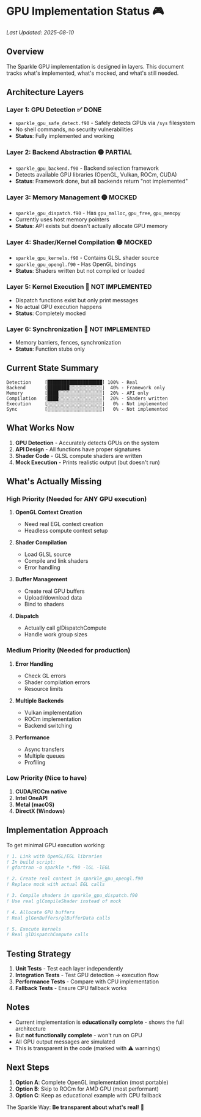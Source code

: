 # GPU Implementation Status 🎮

*Last Updated: 2025-08-10*

## Overview

The Sparkle GPU implementation is designed in layers. This document tracks what's implemented, what's mocked, and what's still needed.

## Architecture Layers

### Layer 1: GPU Detection ✅ DONE
- `sparkle_gpu_safe_detect.f90` - Safely detects GPUs via `/sys` filesystem
- No shell commands, no security vulnerabilities
- **Status**: Fully implemented and working

### Layer 2: Backend Abstraction 🟡 PARTIAL
- `sparkle_gpu_backend.f90` - Backend selection framework
- Detects available GPU libraries (OpenGL, Vulkan, ROCm, CUDA)
- **Status**: Framework done, but all backends return "not implemented"

### Layer 3: Memory Management 🟡 MOCKED
- `sparkle_gpu_dispatch.f90` - Has `gpu_malloc`, `gpu_free`, `gpu_memcpy`
- Currently uses host memory pointers
- **Status**: API exists but doesn't actually allocate GPU memory

### Layer 4: Shader/Kernel Compilation 🟡 MOCKED
- `sparkle_gpu_kernels.f90` - Contains GLSL shader source
- `sparkle_gpu_opengl.f90` - Has OpenGL bindings
- **Status**: Shaders written but not compiled or loaded

### Layer 5: Kernel Execution 🔴 NOT IMPLEMENTED
- Dispatch functions exist but only print messages
- No actual GPU execution happens
- **Status**: Completely mocked

### Layer 6: Synchronization 🔴 NOT IMPLEMENTED
- Memory barriers, fences, synchronization
- **Status**: Function stubs only

## Current State Summary

```
Detection     [████████████████████] 100% - Real
Backend       [████████░░░░░░░░░░░░]  40% - Framework only  
Memory        [████░░░░░░░░░░░░░░░░]  20% - API only
Compilation   [████░░░░░░░░░░░░░░░░]  20% - Shaders written
Execution     [░░░░░░░░░░░░░░░░░░░░]   0% - Not implemented
Sync          [░░░░░░░░░░░░░░░░░░░░]   0% - Not implemented
```

## What Works Now

1. **GPU Detection** - Accurately detects GPUs on the system
2. **API Design** - All functions have proper signatures
3. **Shader Code** - GLSL compute shaders are written
4. **Mock Execution** - Prints realistic output (but doesn't run)

## What's Actually Missing

### High Priority (Needed for ANY GPU execution)
1. **OpenGL Context Creation**
   - Need real EGL context creation
   - Headless compute context setup
   
2. **Shader Compilation**
   - Load GLSL source
   - Compile and link shaders
   - Error handling

3. **Buffer Management**
   - Create real GPU buffers
   - Upload/download data
   - Bind to shaders

4. **Dispatch**
   - Actually call glDispatchCompute
   - Handle work group sizes

### Medium Priority (Needed for production)
1. **Error Handling**
   - Check GL errors
   - Shader compilation errors
   - Resource limits

2. **Multiple Backends**
   - Vulkan implementation
   - ROCm implementation
   - Backend switching

3. **Performance**
   - Async transfers
   - Multiple queues
   - Profiling

### Low Priority (Nice to have)
1. **CUDA/ROCm native**
2. **Intel OneAPI**
3. **Metal (macOS)**
4. **DirectX (Windows)**

## Implementation Approach

To get minimal GPU execution working:

```fortran
! 1. Link with OpenGL/EGL libraries
! In build script:
! gfortran -o sparkle *.f90 -lGL -lEGL

! 2. Create real context in sparkle_gpu_opengl.f90
! Replace mock with actual EGL calls

! 3. Compile shaders in sparkle_gpu_dispatch.f90
! Use real glCompileShader instead of mock

! 4. Allocate GPU buffers
! Real glGenBuffers/glBufferData calls

! 5. Execute kernels
! Real glDispatchCompute calls
```

## Testing Strategy

1. **Unit Tests** - Test each layer independently
2. **Integration Tests** - Test GPU detection → execution flow
3. **Performance Tests** - Compare with CPU implementation
4. **Fallback Tests** - Ensure CPU fallback works

## Notes

- Current implementation is **educationally complete** - shows the full architecture
- But **not functionally complete** - won't run on GPU
- All GPU output messages are simulated
- This is transparent in the code (marked with ⚠️ warnings)

## Next Steps

1. **Option A**: Complete OpenGL implementation (most portable)
2. **Option B**: Skip to ROCm for AMD GPU (most performant) 
3. **Option C**: Keep as educational example with CPU fallback

The Sparkle Way: **Be transparent about what's real!** 🌟